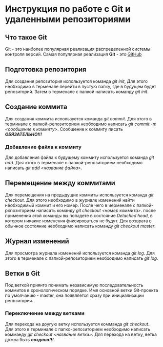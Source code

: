 # Инструкция по работе с Git и удаленными репозиториями

## Что такое Git
Git - это наиболее популярная реализация распределенной системы контроля версий. Самая популярная реализация **Git** - это [GitHub](http:??github.com/)
## Подготовка репозитория
Для создания репозитория используется команда *git init*, Для этого необходимо в терменале перейти в пустую папку, где в будущем будет репозиторий. Затем в терменале с папкой написать команду *git init*. 
## Создание коммита
Для создания коммита используется команда *git commit*. Для этого в терминале с папкой-репозиторием необходимо написать *git commit -m <сообщение к коммиту>*. Сообщение к коммиту писать ***ОБЯЗАТЕЛЬНО!!!*** 

### Добавление фaйла к коммиту
Для добавления файла к будущему коммиту используется команда *git add*. Для этого в терменале с папкой-репозиторием необходимо написать *git add <название файла>*.

## Перемещение между коммитами
Для перемещения на предыдущие коммиты используется команда *git checkout*. Для этого необходимо в журнале изменений найти необходимый коммит и его номер. После чего в иерменале с папкой-ркпозиторием написать команду *git  checkout <номер коммита>*. после применения этой команды вы попадете в состояние *Detached head*, в котором никакие изменения фиксироваться не будут. Для возврата в обычное состояние необходимо написать команду *git checkout master*. 
## Журнал изменений
Для просмотра журнала изменений используется команда *git log*. Для этого в терменале с папкой-репозиторием необходимо написать *git log*. 

## Ветки в Git
Под веткой приянто понимать независимую последовательность коммитов в хронологическом порядке. Имя основной ветки Git-проекта по умолчанию - master, она появляется сразу при инициализации репозитория. 
### Переключение между ветками
Для перехода на доугую ветку используется комманда *git checkout*. Для этого в терминале с папко-репозиторием необходимо написать комманду *git checkout <название ветки>*. Для перехода на ветку, ветка дожна быть ***создана!!!***. 
